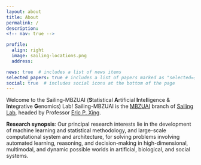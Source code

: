 ```yaml
---
layout: about
title: About
permalink: /
description:
<!-- nav: true -->

profile:
  align: right
  image: sailing-locations.png
  address:

news: true  # includes a list of news items
selected_papers: true # includes a list of papers marked as "selected={true}"
social: true  # includes social icons at the bottom of the page
---
```


Welcome to the Sailing-MBZUAI (**S**tatistical **A**rtificial **I**nte**l**ligence & **In**tegrative **G**enomics) Lab! Sailing-MBZUAI is the <a href='https://mbzuai.ac.ae/'>MBZUAI</a> branch of <a href='https://sailing-lab.github.io/'>Sailing Lab</a>, headed by Professor <a href='http://www.cs.cmu.edu/~epxing/'>Eric P. Xing</a>. 
<!-- We are primarily based at Mohamed bin Zayed University of Artificial Intelligence, Abu Dhabi, UAE. -->

**Research synopsis**: Our principal research interests lie in the development of machine learning and statistical methodology, and large-scale computational system and architecture, for solving problems involving automated learning, reasoning, and decision-making in high-dimensional, multimodal, and dynamic possible worlds in artificial, biological, and social systems.

